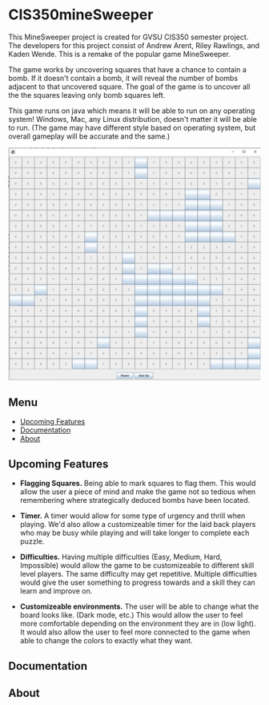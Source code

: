 # CIS350mineSweeper

This MineSweeper project is created for GVSU CIS350 semester project. The developers for this project consist of Andrew Arent, Riley Rawlings, and Kaden Wende. This is a remake of the popular game MineSweeper. 

The game works by uncovering squares that have a chance to contain a bomb. If it doesn't contain a bomb, it will reveal the number of bombs adjacent to that uncovered square. The goal of the game is to uncover all the the squares leaving only bomb squares left. 

This game runs on java which means it will be able to run on any operating system! Windows, Mac, any Linux distribution, doesn't matter it will be able to run. (The game may have different style based on operating system, but overall gameplay will be accurate and the same.)

<img src="https://github.com/AndrewACodes/CIS350mineSweeper/blob/0cc9b27dc9dbaafff042d513eef4fa417a347d44/READMEpics/minesweeperpic.png" alt="---" style="max-width: 100%;" />

## Menu

- [Upcoming Features](#upcoming-features)
- [Documentation](#documentation)
- [About](#about)

## Upcoming Features
- **Flagging Squares.** Being able to mark squares to flag them. This would allow the user a piece of mind and make the game not so tedious when remembering where strategically deduced bombs have been located.


- **Timer.** A timer would allow for some type of urgency and thrill when playing. We'd also allow a customizeable timer for the laid back players who may be busy while playing and will take longer to complete each puzzle.


- **Difficulties.** Having multiple difficulties (Easy, Medium, Hard, Impossible) would allow the game to be customizeable to different skill level players. The same difficulty may get repetitive. Multiple difficulties would give the user something to progress towards and a skill they can learn and improve on.


- **Customizeable environments.** The user will be able to change what the board looks like. (Dark mode, etc.) This would allow the user to feel more comfortable depending on the environment they are in (low light). It would also allow the user to feel more connected to the game when able to change the colors to exactly what they want.

## Documentation


## About

